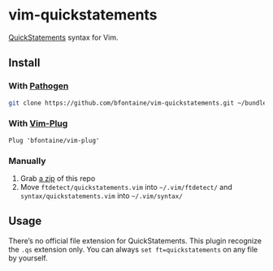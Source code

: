 # vim-quickstatements

[QuickStatements](https://www.wikidata.org/wiki/Help:QuickStatements) syntax
for Vim.

## Install
### With [Pathogen](https://github.com/tpope/vim-pathogen#pathogenvim)

```bash
git clone https://github.com/bfontaine/vim-quickstatements.git ~/bundle/
```

### With [Vim-Plug](https://github.com/junegunn/vim-plug)

```vim
Plug 'bfontaine/vim-plug'
```

### Manually

1. Grab [a zip](https://github.com/bfontaine/vim-quickstatements/archive/master.zip)
   of this repo
2. Move `ftdetect/quickstatements.vim` into `~/.vim/ftdetect/` and
   `syntax/quickstatements.vim` into `~/.vim/syntax/`

## Usage
There’s no official file extension for QuickStatements. This plugin recognize
the `.qs` extension only. You can always `set ft=quickstatements` on any file
by yourself.
